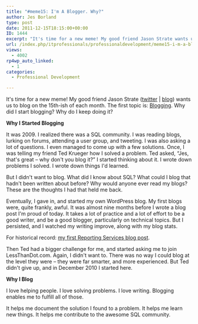 ```yaml
---
title: "#meme15: I'm A Blogger. Why?"
author: Jes Borland
type: post
date: 2011-12-15T18:15:00+00:00
ID: 1444
excerpt: "It's time for a new meme! My good friend Jason Strate wants us to blog on the 15th-ish of each month. The first topic is: Blogging. Why did I start blogging? Why do I keep doing it?"
url: /index.php/itprofessionals/professionaldevelopment/meme15-i-m-a-blogger/
views:
  - 4002
rp4wp_auto_linked:
  - 1
categories:
  - Professional Development

---
```

It's time for a new meme! My good friend Jason Strate ([twitter][1] | [blog][2]) wants us to blog on the 15th-ish of each month. The first topic is: [Blogging][3]. Why did I start blogging? Why do I keep doing it? 

**Why I Started Blogging**

It was 2009. I realized there was a SQL community. I was reading blogs, lurking on forums, attending a user group, and tweeting. I was also asking a lot of questions. I even managed to come up with a few solutions. Once, I was telling my friend Ted Krueger how I solved a problem. Ted asked, “Jes, that's great – why don't you blog it?” I started thinking about it. I wrote down problems I solved. I wrote down things I'd learned. 

But I didn't want to blog. What did I know about SQL? What could I blog that hadn't been written about before? Why would anyone ever read my blogs? These are the thoughts I had that held me back. 

Eventually, I gave in, and started my own WordPress blog. My first blogs were, quite frankly, awful. It was almost nine months before I wrote a blog post I'm proud of today. It takes a lot of practice and a lot of effort to be a good writer, and be a good blogger, particularly on technical topics. But I persisted, and I watched my writing improve, along with my blog stats. 

For historical record: [my first Reporting Services blog post][4]. 

Then Ted had a bigger challenge for me, and started asking me to join LessThanDot.com. Again, I didn't want to. There was no way I could blog at the level they were – they were far smarter, and more experienced. But Ted didn't give up, and in December 2010 I started here. 

**Why I Blog** 

I love helping people. I love solving problems. I love writing. Blogging enables me to fulfill all of those. 

It helps me document the solution I found to a problem. It helps me learn new things. It helps me contribute to the awesome SQL community.

 [1]: http://twitter.com/stratesql
 [2]: http://www.jasonstrate.com
 [3]: http://www.jasonstrate.com/2011/12/the-meme15-on-social-networking/
 [4]: http://jesborland.wordpress.com/2009/11/10/these-are-a-few-of-my-favorite-things/